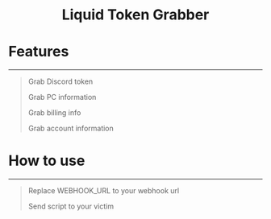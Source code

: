 <h1 align="center">Liquid Token Grabber</h1>

# Features

---

> Grab Discord token
> 
> Grab PC information
> 
> Grab billing info
> 
> Grab account information

# How to use

---

> Replace WEBHOOK_URL to your webhook url
> 
> Send script to your victim
